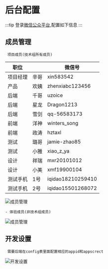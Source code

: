 # 后台配置
:::tip
登录[微信公众平台](https://mp.weixin.qq.com),配置如下信息
:::
## 成员管理
     项目成员(技术组所有成员)
| 职位 |  | 微信号 |
| ------ | ------ | ------ |
| 项目经理 | 辛哥 | xin583542 |
| 产品 | 欢姨 | zhenxiabc123456|
| 后端 | 千哥 | uzoice |
| 后端 | 星龙 | Dragon1213|
| 后端 | 雪剑 | qq-56583173|
| 前端 | 洋神 | winters_song|
| 前端 | 政涛 | hztaxl|
| 测试 | 璐哥 | jamie-zhao85|
| 测试 | 小雅 | xiao_z_ya|
| 设计 | 祥瑞 | mxr20101012|
| 设计 | 小美 | xmf19900104|
| 测试手机 | 1号 |iqidao18210259410 |
| 测试手机 | 2号 |iqidao15501268072 |
![成员管理](https://iqidao.oss-cn-shanghai.aliyuncs.com/static_resources/docs/WX20190226-123037%402x.png)   

    - 体验成员(非技术组成员)
![成员管理](https://iqidao.oss-cn-shanghai.aliyuncs.com/static_resources/docs/WX20190226-123015%402x.png)

## 开发设置
     需要后端在config表里面配置相应的appid和appscrect 
![开发设置](https://iqidao.oss-cn-shanghai.aliyuncs.com/static_resources/docs/WX20190226-123204.png)



